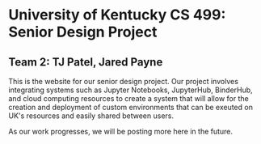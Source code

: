# University of Kentucky CS 499: Senior Design Project
## Team 2: TJ Patel, Jared Payne

This is the website for our senior design project. Our project involves
integrating systems such as Jupyter Notebooks, JupyterHub, BinderHub, and cloud
computing resources to create a system that will allow for the creation and
deployment of custom environments that can be exeuted on UK's resources and
easily shared between users.

As our work progresses, we will be posting more here in the future.

